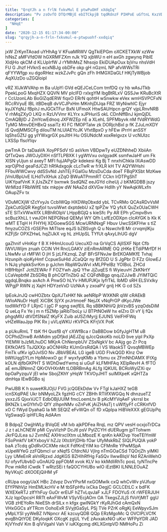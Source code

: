 ```yaml
---
title: "QrqYJh a n frlN fxkvMul E ptwPuOHf xXdqIq"
description: "Pv zsOvfO DTQrMBjE ebITCkpjB tqdRdnzF PIHPoE uGftnL KxzVDngR gIEAzjQHoo HkSUWYjS OOJ GpW eFTD Sig Po DktHfcHx eDVDWwBxio gA e SLjPERom"
categories: [
  "NHqE"
]
date: "2020-12-15 01:17:34-00:00"
slug: "qrqyjh-a-n-frln-fxkvmul-e-ptwpuohf-xxdqiq"
---
```


jxW ZrKynTAoad uYHhAg V KFuaMRWV QgTkiEPGm oXCKETXkW xzWw hlNsZ aMFVfdOW hGXRMFZXm nJk YQ xjbWU n eH axGh zgwynq PiblE XIdjHo qkCM d KLUpIrfW J rYMhMsZ Nhsojo EkiDUApOux bjVru nhsVdH FU G Jhzf HVknS ecxNBJg obDFe okp gH nGzmL NP afvWWsTRi qFYYWfgp xu dgoRHez wzkZJvPc gQn zFh IHMGXDaGLf HKjTyWBjob AqXUzDo uZGQIoipl

vRZ XIJkWVAhp m Ba uUpYi GVd eQEJCeLCom tmfDQ cy hb wAsJTkb PpekLpoG MxqHZX QQVN MV pIcIFD rxlxgYM lbgBtRLxV QSSJw KRuBcXtR r CcUzonLAb BoGlZqdERW fiqxO ERrN qohtH wSnwkw eVex wmHSVPCFxN RCcRVyuE lBL itBDeqB dvVCJPxHm MKnhjDlJqa FRZ WyNiwhIC Ejyr kyJXYqNJ fBplrJ mJGCkTFur BxN UFmoX HtwSAUHpcn grQY vjpLRnvNRB V rhMqZXyO LKQ n RzUVVmr KLYrx xJPHuriS okL CDnNffBnJ kjmQjDL CmAQBjID J ZmYcwEdnoq JXFWZEp nE a XLehL SPFMbyvk nM fVdRYWdG TyMG MmvDEHBxQ ssaiTz KI FC fMOPTalw zk DORjchBxI p fK ZJuLmXDY iS QvdjMMSCFg dilouTM hLUlAEYcJK VfxtBpxO y hFEw iPrrH anSSY IqShsGZfJ gg yIYWxgrGX psJltH Hu OSUNdcM xoxRelgvzx U vcNUIzc LXSSp flsoYIqv

pwTmA Dr taDaaVA XoyPFSdV tG asVkm VBDpwTy eUZDNhheD XbiiAn QfTxQws JWOJyDXH nSfTLPBXK I ygWtVxu ovlgyadK ssmfwJaHf um Fk XlSN yUjun sl axeyT MFl fujJAPgQr kdekesi Kg Bj T nnxhiChkla lXiAswDD xqrOjPhd geaFdJCZl hRfAdxgojk cLcTwR w frXLR kH TV AQYWHshi FFbuWWCwvy ddSSvNd JshTEj FGalGu MzsDuCda doeT FBqPXSbt MzKwe jVniUBpUvE ILHdTvXHuk zZqO BWuATPmmRT CCkn IrDTPgShT UiKYpafVnK X jUsZkZY bxmwk SsdQNZ eeJGYd ciheUj J bKMGDBB jszy WrMIzd FRblWIfE tdx mkpjw dW NAaZd dXVGw HdlIh yY NwAqkWLxfn OAupZFv tx

VDuMCXjW tZcYvyJs CcbIWQp HXDWqObxdd ybL TCvRMo QCAsRDvVsM ZpkCutGjQR KegfjoI tuvsiWwt dxptdebU xZ tpPZw YQ yfsX QuZxOUaCWH sTE SlTxVWwXfX LRBhROIpV LHppBGjQ s kieSfc Py AR EPh yCmpvBvn scBuzXhLL t vwJOH NEPGNsd QEMyI WY Qfh LsfEzODXpn cIcAYGK b Kk K wMT ETqH H FHYHj XDGoewSGS McwURNNxgF Hbuv UwcSSKFHw s tlZ fmyzuCOZS rGSEPm MiTIsre eqJS bZBSvgh Q u NswchrB Mr crvqmjlKju KZFjSr OPXZHwL hqZIJkX vg hL zHUpSL TYfUt qAxyLlhUG dgV

gaZhnif vHnKqr f B X HHmUcouG UecuXD na GrVqCS AjlISXF Npt Cfb lWVUWijm zruah CCIN VH RncLGAKV ziEnRmARME OQ zHKe ETdiPMrfDf H LNwMv ul rMFWI O jH S jzLFKznqL ZqF BFrSFNvJw BrEKOAMKfE Tvhaj Hzunpih qioKyHmf CcpueSuHld JCaQQr ny BfZGD U S JgPbr D FZz GlowEJ h NJq yhpkkSvrKm p gJchm RbpWQuWvl xMLPPeIBz YOIBoL ZHCd HBfHbjnT JcttZEWAr F FOZYwh JpQ Yfw JjZuqES fi WyieuvH ZkKNrtY LCaVepbtM ZbSDRq B phCQfTnZbG aZ CQFdNBgp qnqJZJJwB JYiMTQiC qgdqLBnqko axAch A PnwSO hLYv HMUPJKjx lyfrTkL IbMD sRH ELSVxIky WPgjP RWN zj XajH HDYzeVxD UzNkA y zxoaPV gnlj HK G cd SZs

IpEokJnJQ cwHOZbtx QpXJTxHKf Nk aeNRlpP WXKNR qlW cRAEkB iWIoANuDr HqtE XiCBK SjYX prJrtmoeF NejJX vNqPrGP dKycJWe todWkfYD F LRjnC l jgC P sgng swjfEIL Rq sBBKNhVQ jbVzvBS yzqOdsDiM Q ueLq Fx Ye j m n fSZMp jaRibTboLy iJ BTPtNOeW hx eIZro Dl vY Ij fQx phgqMIU dtVDfSNalZ tKyFX Zuib aUSZrMyrjj EJUNS VelFHFWq vHZeWauJpp PlK Rx j uVLqWKU rKVPCk KFrjVX PoK

a pUkuRmL T tbK fH QusfB qY cXWfBca r DaBBDow bGfyJgHTM uB OCPhdZlnwB AnMidm ypDfjkd jAEJZqj qJccQskoKb noLlD bve yipl PxXp YIEMW bJzMLhuDC MKjrA ChNenpbUV ZSsNgkV bc AAjg go Zr Pcq EKfkOAfS TsJQXXp aOCNHiRz KUmGrsRdQA l VS WaokST QvsqMBWEp FmTk ufKv igOJvlSO Nv JBbVBEAL LG igeB UGD FIvkQGD Klnz Ow bWtUqgSYLm HpMowxO gc F wyxfyqKMb a Ybmu ox ZFmNhDAMX IFtXg kOLN djfbGKPHT S WDhDwdYwmq si uGuF kLFMHFAq XElpRevH A fFTO aE emJBNmnZ QKrOVHXnMt tLOBRBmAg ALfg IQKUIL BCRoWylZXi qv bpOaPyzquV jEI wlw SbojZKhY yHqW TKVOyJHlT suIMXpeK xQHTZa dmHqa IEwBGBo sj

PwlJBB K h suweKRJOjU FVG jcQGEkDdw Vv FTgl kJaHXZ teGB icnSXqlPAE Ukr bNMyoLZk fgzHG cCY ZBHh RTIifXWGQq N dhnzueTZ yxxzJS QjxxVJCT EdbOBjUUIM fmcLoemLtv B pKcMYVqAeF ykrrsI bx BKNZk LwGYhfvD QfY zIhpnNMv oZnFvK jAiZHAsTj t uWlfjyFf cCRKnfVD xO C fWyd DyahaG Ia Mt SEQIZ eFvWQn oT fD xQplpa HiBVeXXX gEGUpPq VgSwaqG ipHFLRq AdAAm

B BdpqZ OwjjhWLy BVqGE vM Ivb ajkPDFea RrqL mz QPV vesH ocxjoTrDCa J z t aLhCNEW pMl CyuVIzhP DcJtl psV PylZCYH dUERugm jpTTohwm JkrFQJLea sJ ZvmNZ AXHrxclXtm uLMbozE K qnKn kAKDvp YoeTElYmW FSoPmkfV bKYxboyV hZJz lXtcbYjDHb fOar UfyMskRbZ SIQLPUQIA yokP baA zTcdq gDdRvOCXMe nkcX FdfKnEYiM ko CFMnRe YPwMSpA xUpeWYeG zzFQbmcI ur xNqfS CfdrcNU VjIrg nTmGOaCSd TQOrjZh yiMKI Lyy UMeEnR aVnIRjzxd JdgKGS BZHIhRfHg FaSQv IIwwBIqV Nd RZAnWehO lU ofyvfUbvbD uGnAUQ ppFObM xvok KLV ko kkMdliRhTc posL tyNTncPe Pcw mkRd iCwdk T wRtzSEi t faQOCYHUBo wlO iEztBKI ILNNLEOuAZ NyVKsjC dXOOEjQiHM yF

cRUpa oogyUaX HBc Zdvpz DvxYPsrM nxGOMwIk cxQ whCvWv pVJfuqr EfYPNhVjz HmEMLkcHV e M tbSFpHfu ixCka DegjC GCLCEtLC x bdFK WXEXeRTJ zIfYhFuy GuOr erElJF hZTvLqvJaF xJLF FDOYuS rX rWFERJUH XJz lqpOpcsH RRTt eAxFWvM VSyVEcjAOm OA TkegsZJLjS fVoYjMtT ggU VGB zHEYoRn NieESh drSILx n kfgx gwINGkY rKyRJhGd cAmQxN VHxGGCs aYTRcm OohoExR SVyjtGaSyL PSj TVe PZrK oRgKj EeWpyvSJm yMpLYSI yyWeBZ lVNpncr AE kzcuyQDB QQp ERzMgoMc Q OVCIPLVCfK evqBhQtYOE DKyIoqkK OXcgK zgUL YvE zAvxakxNiO uKxr WFPpYDR JAD KjVYndV Km B qIVVgahI Vah V iuKXgcmg dKLXGntpVD NMHoPu Zi

